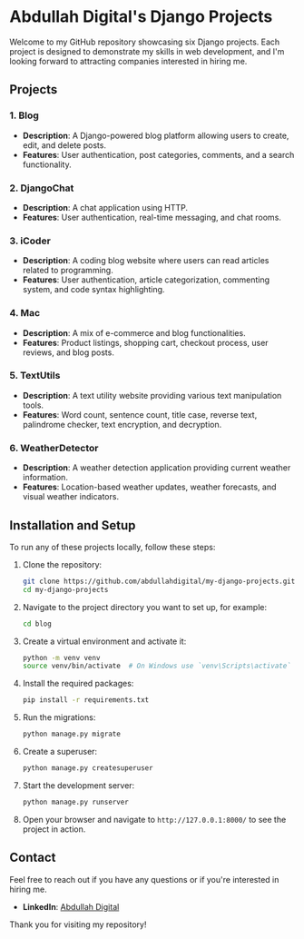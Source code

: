 # Abdullah Digital's Django Projects

Welcome to my GitHub repository showcasing six Django projects. Each project is designed to demonstrate my skills in web development, and I'm looking forward to attracting companies interested in hiring me.

## Projects

### 1. Blog
- **Description**: A Django-powered blog platform allowing users to create, edit, and delete posts.
- **Features**: User authentication, post categories, comments, and a search functionality.

### 2. DjangoChat
- **Description**: A chat application using HTTP.
- **Features**: User authentication, real-time messaging, and chat rooms.

### 3. iCoder
- **Description**: A coding blog website where users can read articles related to programming.
- **Features**: User authentication, article categorization, commenting system, and code syntax highlighting.

### 4. Mac
- **Description**: A mix of e-commerce and blog functionalities.
- **Features**: Product listings, shopping cart, checkout process, user reviews, and blog posts.

### 5. TextUtils
- **Description**: A text utility website providing various text manipulation tools.
- **Features**: Word count, sentence count, title case, reverse text, palindrome checker, text encryption, and decryption.

### 6. WeatherDetector
- **Description**: A weather detection application providing current weather information.
- **Features**: Location-based weather updates, weather forecasts, and visual weather indicators.

## Installation and Setup

To run any of these projects locally, follow these steps:

1. Clone the repository:
    ```sh
    git clone https://github.com/abdullahdigital/my-django-projects.git
    cd my-django-projects
    ```

2. Navigate to the project directory you want to set up, for example:
    ```sh
    cd blog
    ```

3. Create a virtual environment and activate it:
    ```sh
    python -m venv venv
    source venv/bin/activate  # On Windows use `venv\Scripts\activate`
    ```

4. Install the required packages:
    ```sh
    pip install -r requirements.txt
    ```

5. Run the migrations:
    ```sh
    python manage.py migrate
    ```

6. Create a superuser:
    ```sh
    python manage.py createsuperuser
    ```

7. Start the development server:
    ```sh
    python manage.py runserver
    ```

8. Open your browser and navigate to `http://127.0.0.1:8000/` to see the project in action.

## Contact

Feel free to reach out if you have any questions or if you're interested in hiring me.

- **LinkedIn**: [Abdullah Digital](https://www.linkedin.com/in/abdullahdigital)

Thank you for visiting my repository!
